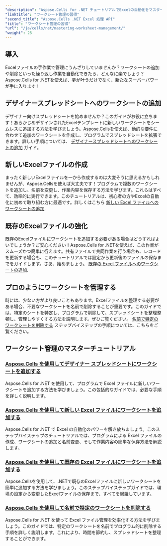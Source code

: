```yaml
---
"description": "Aspose.Cells for .NET チュートリアルでExcelの自動化をマスターしましょう。新規または既存のExcelファイルにプログラムでワークシートを追加/削除する方法を学びます。"
"linktitle": "ワークシート管理の習得"
"second_title": "Aspose.Cells .NET Excel 処理 API"
"title": "ワークシート管理の習得"
"url": "/ja/cells/net/mastering-worksheet-management/"
"weight": 25
---
```


## 導入

Excelファイルの手作業で管理にうんざりしていませんか？ワークシートの追加や削除といった繰り返し作業を自動化できたら、どんなに楽でしょう？Aspose.Cells for .NETを使えば、夢が叶うだけでなく、新たなスーパーパワーが手に入ります！  

## デザイナースプレッドシートへのワークシートの追加  

デザイナー向けスプレッドシートを始めませんか？このガイドがお役に立ちます！あらかじめデザインされたExcelテンプレートに新しいワークシートをシームレスに追加する方法を学びましょう。Aspose.Cellsを使えば、動的な要件に合わせて追加のワークシートを作成し、プログラムでスプレッドシートを拡張できます。詳しい手順については、 [デザイナースプレッドシートへのワークシートの追加](./adding-worksheets-to-designer-spreadsheet/) ガイド。  

## 新しいExcelファイルの作成  

まったく新しいExcelファイルを一から作成するのは大変そうに思えるかもしれませんが、Aspose.Cellsを使えば大丈夫です！プログラムで複数のワークシートを追加し、名前を変更し、作業内容を保存する方法を学びます。これらはすべて、効率的に実行できます。このチュートリアルは、初心者の方やExcelの自動化に初めて取り組む方に最適です。詳しくはこちら [新しい Excel ファイルへのワークシートの追加](./adding-worksheets-to-new-excel-file/).  

## 既存のExcelファイルの強化  

既存のExcelファイルにワークシートを追加する必要がある場合はどうすればよいでしょうか？ご安心ください！Aspose.Cells for .NETを使えば、この作業がスムーズかつ簡単に行えます。共有ファイルで共同作業を行う場合も、レコードを更新する場合も、このチュートリアルでは設定から更新後のファイルの保存までをガイドします。さあ、始めましょう。 [既存の Excel ファイルへのワークシートの追加](./adding-worksheets-to-existing-excel-file/).  

## プロのようにワークシートを管理する  

時には、少ない方がより良いこともあります。Excelファイルを整理する必要がある場合、不要なワークシートを名前で削除することが重要です。このガイドでは、特定のシートを特定し、プログラムで削除して、スプレッドシートを整理整頓し、管理しやすくする方法を説明します。ぜひご覧ください。 [名前で特定のワークシートを削除する](./remove-specific-worksheets-by-name/) ステップバイステップの手順については、こちらをご覧ください。  

## ワークシート管理のマスターチュートリアル
### [Aspose.Cells を使用してデザイナー スプレッドシートにワークシートを追加する](./adding-worksheets-to-designer-spreadsheet/)
Aspose.Cells for .NET を使用して、プログラムで Excel ファイルに新しいワークシートを追加する方法を学びましょう。この包括的なガイドでは、必要な手順を詳しく説明します。
### [Aspose.Cells を使用して新しい Excel ファイルにワークシートを追加する](./adding-worksheets-to-new-excel-file/)
Aspose.Cells for .NET で Excel の自動化のパワーを解き放ちましょう。このステップバイステップのチュートリアルでは、プログラムによる Excel ファイルの作成、ワークシートの追加と名前変更、そして作業内容の簡単な保存方法を解説します。
### [Aspose.Cells を使用して既存の Excel ファイルにワークシートを追加する](./adding-worksheets-to-existing-excel-file/)
Aspose.Cellsを使用して、.NETで既存のExcelファイルに新しいワークシートを簡単に追加する方法を学びましょう。このステップバイステップガイドでは、環境の設定から変更したExcelファイルの保存まで、すべてを網羅しています。
### [Aspose.Cells を使用して名前で特定のワークシートを削除する](./remove-specific-worksheets-by-name/)
Aspose.Cells for .NET を使って Excel ファイル管理を効率化する方法を学びましょう。このガイドでは、特定のワークシートを名前でプログラム的に削除する手順を詳しく説明します。これにより、時間を節約し、スプレッドシートを整理することができます。